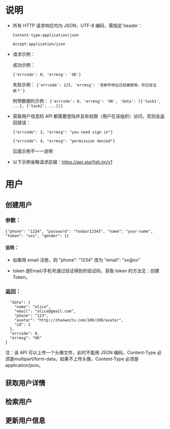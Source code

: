 # 说明

* 所有 HTTP 请求响应均为 JSON，UTF-8 编码，需指定 header：

    ```Content-type:application/json```

    ```Accept:application/json```

* 请求示例：

    成功示例：
    ```
    {'errcode': 0, 'errmsg': 'OK'}
    ```

    失败示例：
    ```{'errcode': 123, 'errmsg': '该邮件地址已经被使用，你已经注册？'}```

    附带数据的示例：
    ```{'errcode': 0, 'errmsg': 'OK', 'data': [{'task1', ...}, {'task2', ...}]}```

* 获取用户信息的 API 都需要登陆并且有权限（用户在该组织）访问，否则会返回错误：

    ```{"errcode": 3, "errmsg": "you need sign in"}```

    ```{"errcode": 4, "errmsg": "permission denied"}```

    后面示例不一一说明

* 以下示例省略请求前缀：https://api.starfish.im/v1

# 用户
## 创建用户

### 参数：

```{"phone": "1234", "password": "foobar12345", "name": "your-name", "token": "xxx", "gender": 1}```

#### 说明：

* 如果用 email 注册，则 "phone": "1234" 改为 "email": "xx@xx"

* token 是Email/手机号通过验证得到的验证码，获取 token 的方法见：创建 Token。

### 返回：
```{
  "data": {
    "name": "alice",
    "email": "alice@gmail.com",
    "phone": "123",
    "avatar": "http://zhanweitu.com/100/100/avatar",
    "id": 1
  },
  "errcode": 0,
  "errmsg": "OK"
}
```

注：该 API 可以上传一个头像文件，此时不能用 JSON 编码，Content-Type 必须是multipart/form-data，如果不上传头像，Content-Type 必须是 application/json。

## 获取用户详情
## 检索用户
## 更新用户信息
